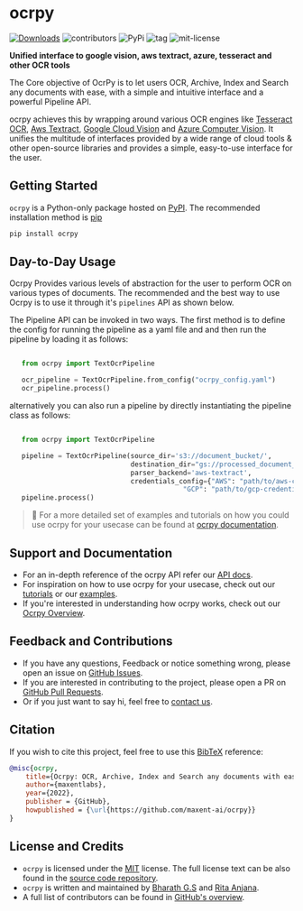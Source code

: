 # ocrpy

[![Downloads](https://static.pepy.tech/personalized-badge/ocrpy?period=total&units=abbreviation&left_color=black&right_color=blue&left_text=Downloads)](https://pepy.tech/project/ocrpy)
![contributors](https://img.shields.io/github/contributors/maxent-ai/ocrpy?color=blue)
![PyPi](https://img.shields.io/pypi/v/ocrpy?color=blue)
![tag](https://img.shields.io/github/v/tag/maxent-ai/ocrpy)
![mit-license](https://img.shields.io/github/license/maxent-ai/ocrpy?color=blue)

__Unified interface to google vision, aws textract, azure, tesseract and other OCR tools__

The Core objective of OcrPy is to let users OCR, Archive, Index and Search any documents with ease,
with a simple and intuitive interface and a powerful Pipeline API.

ocrpy achieves this by wrapping around various OCR engines like [Tesseract OCR](https://tesseract-ocr.github.io/), [Aws Textract](https://aws.amazon.com/textract/), [Google Cloud Vision](https://cloud.google.com/vision/docs/ocr) and [Azure Computer Vision](https://azure.microsoft.com/en-in/services/cognitive-services/computer-vision/#features). It unifies the multitude of interfaces provided by a wide range of cloud tools & other open-source libraries and provides a simple, easy-to-use interface for the user.

## Getting Started

`ocrpy` is a Python-only package hosted on [PyPI](https://pypi.org/project/ocrpy/).
The recommended installation method is [pip](https://pip.pypa.io/en/stable/)

```bash
pip install ocrpy
```

## Day-to-Day Usage

Ocrpy Provides various levels of abstraction for the user to perform OCR on various types of documents. 
The recommended and the best way to use Ocrpy is to use it through it's `pipelines` API as shown below.

The Pipeline API can be invoked in two ways. The first method is to define the config for running the 
pipeline as a yaml file and and then run the pipeline by loading it as follows: 

```python

   from ocrpy import TextOcrPipeline

   ocr_pipeline = TextOcrPipeline.from_config("ocrpy_config.yaml")
   ocr_pipeline.process()
```

alternatively you can also run a pipeline by directly instantiating the pipeline class as follows:

```python

   from ocrpy import TextOcrPipeline

   pipeline = TextOcrPipeline(source_dir='s3://document_bucket/', 
                              destination_dir="gs://processed_document_bucket/outputs/", 
                              parser_backend='aws-textract', 
                              credentials_config={"AWS": "path/to/aws-credentials.env/file", 
                                           "GCP": "path/to/gcp-credentials.json/file"})
   pipeline.process()
```

> :memo: For a more detailed set of examples and tutorials on how you could use ocrpy for your usecase can be found at [ocrpy documentation](https://maxentlabs.com/ocrpy/).

## Support and Documentation

* For an in-depth reference of the ocrpy API refer our [API docs](https://maxentlabs.com/ocrpy/api-reference.html).
* For inspiration on how to use ocrpy for your usecase, check out our [tutorials](https://maxentlabs.com/ocrpy/tutorials.html) or our [examples](https://maxentlabs.com/ocrpy/examples.html).
* If you're interested in understanding how ocrpy works, check out our [Ocrpy Overview](https://maxentlabs.com/ocrpy/system-design.html).

## Feedback and Contributions

* If you have any questions, Feedback or notice something wrong, please open an issue on [GitHub Issues](https://github.com/maxent-ai/ocrpy/issues/).
* If you are interested in contributing to the project, please open a PR on [GitHub Pull Requests](https://github.com/maxent-ai/ocrpy/pulls).
* Or if you just want to say hi, feel free to [contact us](info@maxentlabs.com).

## Citation

If you wish to cite this project, feel free to use this [BibTeX](http://www.bibtex.org/) reference:

```bibtex
@misc{ocrpy,
    title={Ocrpy: OCR, Archive, Index and Search any documents with ease},
    author={maxentlabs},
    year={2022},
    publisher = {GitHub},
    howpublished = {\url{https://github.com/maxent-ai/ocrpy}}
}
```

## License and Credits

* `ocrpy` is licensed under the [MIT](https://choosealicense.com/licenses/mit/) license.
The full license text can be also found in the [source code repository](https://github.com/maxent-ai/ocrpy/blob/main/LICENSE).
* `ocrpy` is written and maintained by [Bharath G.S](https://github.com/bharathgs) and [Rita Anjana](https://github.com/AnjanaRita).
* A full list of contributors can be found in [GitHub's overview](https://github.com/maxent-ai/ocrpy/graphs/contributors).
